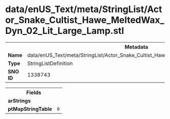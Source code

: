 <h1>data/enUS_Text/meta/StringList/Actor_Snake_Cultist_Hawe_MeltedWax_Dyn_02_Lit_Large_Lamp.stl</h1><table><tr><th colspan="100%">Metadata</th></tr><tr><td><b>Name</b></td><td>data/enUS_Text/meta/StringList/Actor_Snake_Cultist_Hawe_MeltedWax_Dyn_02_Lit_Large_Lamp.stl</td></tr><tr><td><b>Type</b></td><td>StringListDefinition</td></tr><tr><td><b>SNO ID</b></td><td>1338743</td></tr></table>

<table><tr><th colspan="100%">Fields</th></tr><tr><td><b>arStrings</b></td><td></td></tr><tr><td><b>ptMapStringTable</b></td><td><code>0</code></td></tr></table>


